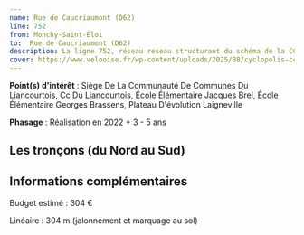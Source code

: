 ```yaml
---
name: Rue de Caucriaumont (D62)
line: 752
from: Monchy-Saint-Éloi
to:  Rue de Caucriaumont (D62) 
description: La ligne 752, réseau reseau structurant du schéma de la CCLVD (tronçon 152) concerne Monchy-Saint-Éloi - Rue de Caucriaumont (D62)
cover: https://www.velooise.fr/wp-content/uploads/2025/08/cyclopolis-cclvd-152.jpg
---
```


**Point(s) d'intérêt** : Siège De La Communauté De Communes Du Liancourtois, Cc Du Liancourtois, École Élémentaire Jacques Brel, École Élémentaire Georges Brassens, Plateau D'évolution Laigneville

**Phasage** : Réalisation en 2022 + 3 - 5 ans

## Les tronçons (du Nord au Sud)

## Informations complémentaires

Budget estimé :  304 € 

Linéaire : 304 m (jalonnement et marquage au sol)

